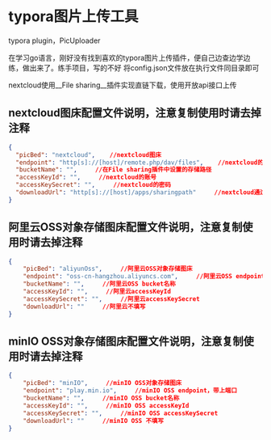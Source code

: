 # typora图片上传工具

typora plugin，PicUploader

在学习go语言，刚好没有找到喜欢的typora图片上传插件，便自己边查边学边练，做出来了。练手项目，写的不好
将config.json文件放在执行文件同目录即可

nextcloud使用__File sharing__插件实现直链下载，使用开放api接口上传

## nextcloud图床配置文件说明，注意复制使用时请去掉注释

```json
{
  "picBed": "nextcloud",    //nextcloud图床
  "endpoint": "http[s]://[host]/remote.php/dav/files",    //nextcloud的上传地址
  "bucketName": "",     //在File sharing插件中设置的存储路径
  "accessKeyId": "",     //nextcloud的账号
  "accessKeySecret": "",     //nextcloud的密码
  "downloadUrl": "http[s]://[host]/apps/sharingpath"     //nextcloud通过File sharing插件产生的下载地址
}
```

## 阿里云OSS对象存储图床配置文件说明，注意复制使用时请去掉注释

```json
{
    "picBed": "aliyunOss",     //阿里云OSS对象存储图床
    "endpoint": "oss-cn-hangzhou.aliyuncs.com",     //阿里云OSS endpoint
    "bucketName": "",     //阿里云OSS bucket名称
    "accessKeyId": "",     //阿里云accessKeyId
    "accessKeySecret": "",     //阿里云accessKeySecret
    "downloadUrl": ""     //阿里云不填写
}
```

## minIO OSS对象存储图床配置文件说明，注意复制使用时请去掉注释

```json
{
    "picBed": "minIO",     //minIO OSS对象存储图床
    "endpoint": "play.min.io",     //minIO OSS endpoint，带上端口
    "bucketName": "",     //minIO OSS bucket名称
    "accessKeyId": "",     //minIO OSS accessKeyId
    "accessKeySecret": "",     //minIO OSS accessKeySecret
    "downloadUrl": ""     //minIO OSS 不填写
}
```
